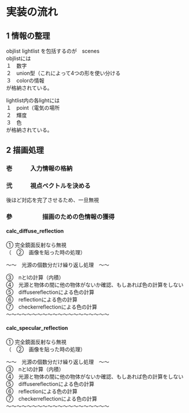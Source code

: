 # 実装の流れ
  
## 1	情報の整理
  
objlist lightlist を包括するのが　scenes  
objlistには  
１　数字  
２　union型（これによって4つの形を使い分ける  
３　colorの情報  
が格納されている。  
  
lightlist内の各lightには  
１　point（電気の場所  
２　輝度  
３　色  
が格納されている。  
  
## 2	描画処理
  
### 壱　　　入力情報の格納
  
### 弐　　　視点ベクトルを決める
後ほど対応を完了させるため、一旦無視  
  
### 參　　　　　描画のための色情報の獲得
  
#### calc_diffuse_reflection
    
① 完全鏡面反射なら無視  
（　②　画像を貼った時の処理）  
  
〜〜　光源の個数分だけ繰り返し処理　〜〜
  
③　nとlの計算（内積）  
④　光源と物体の間に他の物体がないか確認、もしあれば色の計算をしない  
⑤　diffusereflectionによる色の計算  
⑥　reflectionによる色の計算  
⑦　checkerreflectionによる色の計算  
〜〜〜〜〜〜〜〜〜〜〜〜〜〜〜〜〜〜〜〜  
  
  
#### calc_specular_reflection
  
① 完全鏡面反射なら無視  
（　②　画像を貼った時の処理）  
  
〜〜　光源の個数分だけ繰り返し処理　〜〜  
③　nとlの計算（内積）  
④　光源と物体の間に他の物体がないか確認、もしあれば色の計算をしない  
⑤　diffusereflectionによる色の計算  
⑥　reflectionによる色の計算  
⑦　checkerreflectionによる色の計算  
〜〜〜〜〜〜〜〜〜〜〜〜〜〜〜〜〜〜〜〜  
